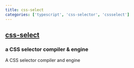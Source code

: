 ```yaml
---
title: css-select
categories: ['typescript', 'css-selector', 'cssselect']
---
```

## [css-select](https://github.com/fb55/css-select)

### a CSS selector compiler & engine


A CSS selector compiler and engine
